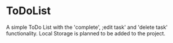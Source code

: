 # ToDoList
A simple ToDo List with the 'complete', ;edit task' and 'delete task' functionality.
Local Storage is planned to be added to the project.

